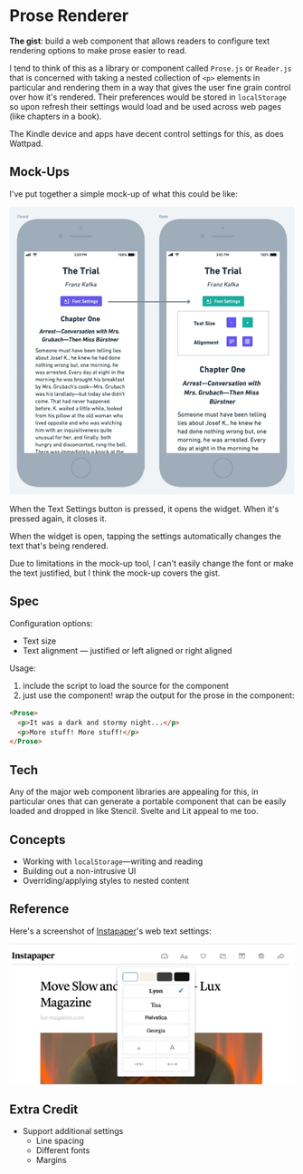 # Prose Renderer

**The gist**: build a web component that allows readers to configure text rendering options to make prose easier to read.

I tend to think of this as a library or component called `Prose.js` or `Reader.js` that is concerned with taking a nested collection of `<p>` elements in particular and rendering them in a way that gives the user fine grain control over how it's rendered. Their preferences would be stored in `localStorage` so upon refresh their settings would load and be used across web pages (like chapters in a book).

The Kindle device and apps have decent control settings for this, as does Wattpad.

## Mock-Ups

I've put together a simple mock-up of what this could be like:

![Mobile mock-ups of a prose text setting UI. On the left, the title, author, a "Font Settings" button, the chapter number and title, and the prose. On the right, the button has changed color and a panel has appeared below with buttons to change the font size and text alignment - left or justified](./img/prose.js.webp)

When the Text Settings button is pressed, it opens the widget. When it's pressed again, it closes it.

When the widget is open, tapping the settings automatically changes the text that's being rendered.

Due to limitations in the mock-up tool, I can't easily change the font or make the text justified, but I think the mock-up covers the gist.


## Spec

Configuration options:

- Text size
- Text alignment — justified or left aligned or right aligned

Usage:

1. include the script to load the source for the component
2. just use the component! wrap the output for the prose in the component:

``` html
<Prose>
  <p>It was a dark and stormy night...</p>
  <p>More stuff! More stuff!</p>
</Prose>
```

## Tech

Any of the major web component libraries are appealing for this, in particular ones that can generate a portable component that can be easily loaded and dropped in like Stencil. Svelte and Lit appeal to me too.

## Concepts

- Working with `localStorage`—writing and reading
- Building out a non-intrusive UI
- Overriding/applying styles to nested content

## Reference

Here's a screenshot of [Instapaper](https://instapaper.com)'s web text settings:

![Screenshot of Instapaper's text settings](./img/instapaper-text-settings.webp)

## Extra Credit

- Support additional settings
  - Line spacing
  - Different fonts
  - Margins
